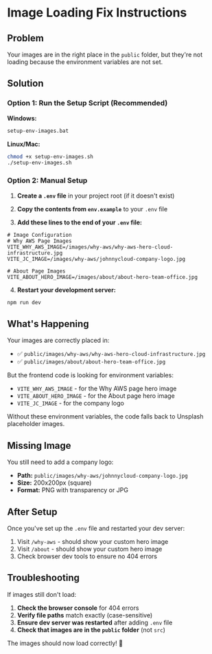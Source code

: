 # Image Loading Fix Instructions

## Problem
Your images are in the right place in the `public` folder, but they're not loading because the environment variables are not set.

## Solution

### Option 1: Run the Setup Script (Recommended)

**Windows:**
```bash
setup-env-images.bat
```

**Linux/Mac:**
```bash
chmod +x setup-env-images.sh
./setup-env-images.sh
```

### Option 2: Manual Setup

1. **Create a `.env` file** in your project root (if it doesn't exist)

2. **Copy the contents from `env.example`** to your `.env` file

3. **Add these lines to the end of your `.env` file:**
```env
# Image Configuration
# Why AWS Page Images
VITE_WHY_AWS_IMAGE=/images/why-aws/why-aws-hero-cloud-infrastructure.jpg
VITE_JC_IMAGE=/images/why-aws/johnnycloud-company-logo.jpg

# About Page Images
VITE_ABOUT_HERO_IMAGE=/images/about/about-hero-team-office.jpg
```

4. **Restart your development server:**
```bash
npm run dev
```

## What's Happening

Your images are correctly placed in:
- ✅ `public/images/why-aws/why-aws-hero-cloud-infrastructure.jpg`
- ✅ `public/images/about/about-hero-team-office.jpg`

But the frontend code is looking for environment variables:
- `VITE_WHY_AWS_IMAGE` - for the Why AWS page hero image
- `VITE_ABOUT_HERO_IMAGE` - for the About page hero image
- `VITE_JC_IMAGE` - for the company logo

Without these environment variables, the code falls back to Unsplash placeholder images.

## Missing Image

You still need to add a company logo:
- **Path:** `public/images/why-aws/johnnycloud-company-logo.jpg`
- **Size:** 200x200px (square)
- **Format:** PNG with transparency or JPG

## After Setup

Once you've set up the `.env` file and restarted your dev server:
1. Visit `/why-aws` - should show your custom hero image
2. Visit `/about` - should show your custom hero image
3. Check browser dev tools to ensure no 404 errors

## Troubleshooting

If images still don't load:
1. **Check the browser console** for 404 errors
2. **Verify file paths** match exactly (case-sensitive)
3. **Ensure dev server was restarted** after adding `.env` file
4. **Check that images are in the `public` folder** (not `src`)

The images should now load correctly! 🎉

